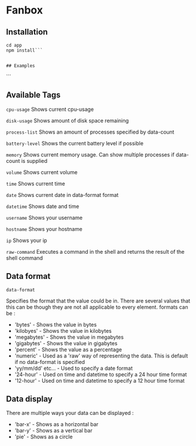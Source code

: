 # Fanbox

## Installation

```sudo npm install electron-prebuilt -g
cd app
npm install```


## Examples
```
<!-- Shows a horizontal bar of CPU usage formatted in percent -->
<main>
  <div class="cpu-usage">
    <div class="value" data-format="percent" data-display="bar-x"></div>
  </div>
</main>
```

## Available Tags


```cpu-usage```
Shows current cpu-usage

```disk-usage```
Shows amount of disk space remaining

```process-list```
Shows an amount of processes specified by data-count

```battery-level```
Shows the current battery level if possible

```memory```
Shows current memory usage. Can show multiple processes if data-count is supplied

```volume```
Shows current volume

```time```
Shows current time

```date```
Shows current date in data-format format

```datetime```
Shows date and time

```username```
Shows your username

```hostname```
Shows your hostname

```ip```
Shows your ip

```raw-command```
Executes a command in the shell and returns the result of the shell command


## Data format


```data-format```

Specifies the format that the value could be in. There are several values that this can be though they are
not all applicable to every element. formats can be :

- 'bytes'     - Shows the value in bytes
- 'kilobyes'  - Shows the value in kilobytes
- 'megabytes' - Shows the value in megabytes
- 'gigabytes' - Shows the value in gigabytes
- 'percent' - Shows the value as a percentage
- 'numeric' - Used as a 'raw' way of representing the data. This is default if no data-format is specified
- 'yy/mm/dd' etc... - Used to specify a date format
- '24-hour' - Used on time and datetime to specify a 24 hour time format
- '12-hour' - Used on time and datetime to specify a 12 hour time format

## Data display

There are multiple ways your data can be displayed :

- 'bar-x' - Shows as a horizontal bar
- 'bar-y' - Shows as a vertical bar
- 'pie'   - Shows as a circle

